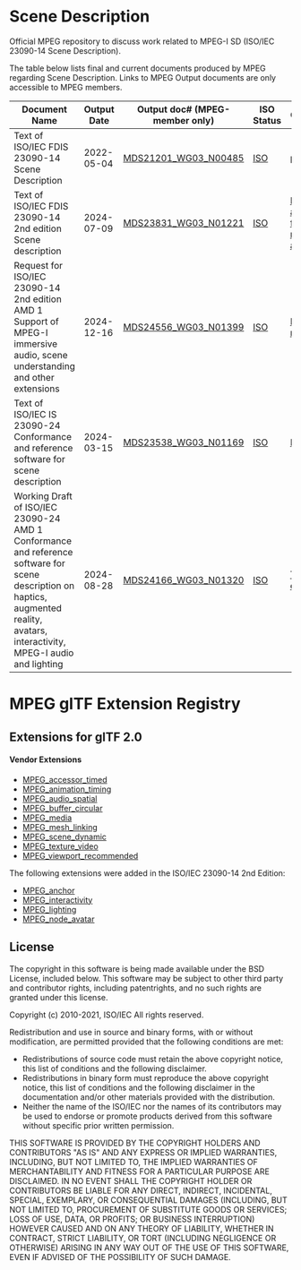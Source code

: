 # Scene Description

Official MPEG repository to discuss work related to MPEG-I SD (ISO/IEC 23090-14 Scene Description).

The table below lists final and current documents produced by MPEG regarding Scene Description.
Links to MPEG Output documents are only accessible to MPEG members.

| Document Name | Output Date | Output doc# (MPEG-member only) | ISO Status | Comments |
| ----- | ----- | ----- | ----- | ----- | 
| Text of ISO/IEC FDIS 23090-14 Scene Description | 2022-05-04 | [MDS21201_WG03_N00485](https://dms.mpeg.expert/doc_end_user/documents/137_OnLine/wg11/MDS21201_WG03_N00485-v2.zip) | [ISO](https://www.iso.org/standard/80900.html) | [published](https://sd.iso.org/projects/project/80900/overview) |
| Text of ISO/IEC FDIS 23090-14 2nd edition Scene description | 2024-07-09 | [MDS23831_WG03_N01221](https://dms.mpeg.expert/doc_end_user/documents/146_Rennes/wg11/MDS23831_WG03_N01221.zip) | [ISO](https://www.iso.org/standard/90191.html) | [DIS approved for registration as FDIS](https://sd.iso.org/projects/project/90191/overview) |
| Request for ISO/IEC 23090-14 2nd edition AMD 1 Support of MPEG-I immersive audio, scene understanding and other extensions | 2024-12-16 | [MDS24556_WG03_N01399](https://dms.mpeg.expert/doc_end_user/documents/147_Sapporo/wg11/MDS24158_WG03_N01312.zip) | [ISO](https://www.iso.org/standard/90213.html) | [Project registered](https://sd.iso.org/projects/project/90213/overview) |
| Text of ISO/IEC IS 23090-24 Conformance and reference software for scene description | 2024-03-15 | [MDS23538_WG03_N01169](https://dms.mpeg.expert/doc_end_user/documents/145_OnLine/wg11/MDS23538_WG03_N01169.zip) | [ISO](https://www.iso.org/standard/83696.html) | [Published](https://sd.iso.org/projects/project/83696/overview) |
| Working Draft of ISO/IEC 23090-24 AMD 1 Conformance and reference software for scene description on haptics, augmented reality, avatars, interactivity, MPEG-I audio and lighting | 2024-08-28 | [MDS24166_WG03_N01320](https://dms.mpeg.expert/doc_end_user/documents/147_Sapporo/wg11/MDS24166_WG03_N01320.zip) | [ISO](https://www.iso.org/standard/87584.html) | [Timeline extended](https://sd.iso.org/projects/project/87584/overview) |




# MPEG glTF Extension Registry

## Extensions for glTF 2.0

#### Vendor Extensions

* [MPEG_accessor_timed](MPEG_accessor_timed/README.md)
* [MPEG_animation_timing](MPEG_animation_timing/README.md)
* [MPEG_audio_spatial](MPEG_audio_spatial/README.md)
* [MPEG_buffer_circular](MPEG_buffer_circular/README.md)
* [MPEG_media](MPEG_media/README.md)
* [MPEG_mesh_linking](MPEG_mesh_linking/README.md)
* [MPEG_scene_dynamic](MPEG_scene_dynamic/README.md)
* [MPEG_texture_video](MPEG_texture_video/README.md)
* [MPEG_viewport_recommended](MPEG_viewport_recommended/README.md)

The following extensions were added in the ISO/IEC 23090-14 2nd Edition:

* [MPEG_anchor](MPEG_anchor/README.md)
* [MPEG_interactivity](MPEG_interactivity/README.md)
* [MPEG_lighting](MPEG_lighting/README.md)
* [MPEG_node_avatar](MPEG_node_avatar/README.md)

## License

The copyright in this software is being made available under the BSD License, included below. This software may be subject to other third party and contributor rights, including patentrights, and no such rights are granted under this license.

Copyright (c) 2010-2021, ISO/IEC
All rights reserved.

Redistribution and use in source and binary forms, with or without modification, are permitted provided that the following conditions are met:

* Redistributions of source code must retain the above copyright notice, this list of conditions and the following disclaimer.
* Redistributions in binary form must reproduce the above copyright notice, this list of conditions and the following disclaimer in the documentation and/or other materials provided with the distribution.
* Neither the name of the ISO/IEC nor the names of its contributors may be used to endorse or promote products derived from this software without specific prior written permission.

THIS SOFTWARE IS PROVIDED BY THE COPYRIGHT HOLDERS AND CONTRIBUTORS "AS IS" AND ANY EXPRESS OR IMPLIED WARRANTIES, INCLUDING, BUT NOT LIMITED TO, THE IMPLIED WARRANTIES OF MERCHANTABILITY AND FITNESS FOR A PARTICULAR PURPOSE ARE DISCLAIMED. IN NO EVENT SHALL THE COPYRIGHT HOLDER OR CONTRIBUTORS BE LIABLE FOR ANY DIRECT, INDIRECT, INCIDENTAL, SPECIAL, EXEMPLARY, OR CONSEQUENTIAL DAMAGES (INCLUDING, BUT NOT LIMITED TO, PROCUREMENT OF SUBSTITUTE GOODS OR SERVICES; LOSS OF USE, DATA, OR PROFITS; OR BUSINESS INTERRUPTION) HOWEVER CAUSED AND ON ANY THEORY OF LIABILITY, WHETHER IN CONTRACT, STRICT LIABILITY, OR TORT (INCLUDING NEGLIGENCE OR OTHERWISE) ARISING IN ANY WAY OUT OF THE USE OF THIS SOFTWARE, EVEN IF ADVISED OF THE POSSIBILITY OF SUCH DAMAGE.
